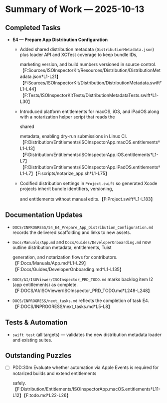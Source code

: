 # Summary of Work — 2025-10-13

## Completed Tasks

- **E4 — Prepare App Distribution Configuration**
  - Added shared distribution metadata (`DistributionMetadata.json`) plus loader API and XCTest coverage to keep bundle IDs,

    marketing version, and build numbers versioned in source
control.【F:Sources/ISOInspectorKit/Resources/Distribution/DistributionMetadata.json†L1-L21】【F:Sources/ISOInspectorKit/Distribution/DistributionMetadata.swift†L1-L44】【F:Tests/ISOInspectorKitTests/DistributionMetadataTests.swift†L1-L30】

  - Introduced platform entitlements for macOS, iOS, and iPadOS along with a notarization helper script that reads the

    shared

    metadata, enabling dry-run submissions in Linux
CI.【F:Distribution/Entitlements/ISOInspectorApp.macOS.entitlements†L1-L13】【F:Distribution/Entitlements/ISOInspectorApp.iOS.entitlements†L1-L7】【F:Distribution/Entitlements/ISOInspectorApp.iPadOS.entitlements†L1-L7】【F:scripts/notarize_app.sh†L1-L75】

  - Codified distribution settings in `Project.swift` so generated Xcode projects inherit bundle identifiers, versioning,

    and entitlements without manual edits.【F:Project.swift†L1-L183】

## Documentation Updates

- `DOCS/INPROGRESS/54_E4_Prepare_App_Distribution_Configuration.md` records the delivered scaffolding and links to new assets.
- `Docs/Manuals/App.md` and `Docs/Guides/DeveloperOnboarding.md` now outline distribution metadata, entitlements, Tuist

  generation, and notarization flows for
contributors.【F:Docs/Manuals/App.md†L1-L29】【F:Docs/Guides/DeveloperOnboarding.md†L1-L135】

- `DOCS/AI/ISOViewer/ISOInspector_PRD_TODO.md` marks backlog item I2 (app entitlements) as complete.【F:DOCS/AI/ISOViewer/ISOInspector_PRD_TODO.md†L248-L248】
- `DOCS/INPROGRESS/next_tasks.md` reflects the completion of task E4.【F:DOCS/INPROGRESS/next_tasks.md†L5-L8】

## Tests & Automation

- `swift test` (all targets) — validates the new distribution metadata loader and existing suites.

## Outstanding Puzzles

- [ ] PDD:30m Evaluate whether automation via Apple Events is required for notarized builds and extend entitlements

  safely.【F:Distribution/Entitlements/ISOInspectorApp.macOS.entitlements†L11-L12】【F:todo.md†L22-L26】
